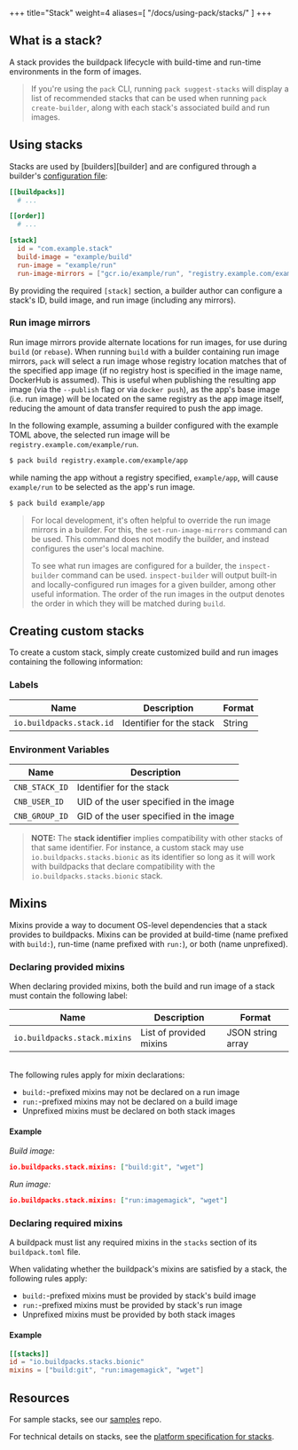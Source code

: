 +++
title="Stack"
weight=4
aliases=[
    "/docs/using-pack/stacks/"
]
+++

## What is a stack?

A stack provides the buildpack lifecycle with build-time and run-time environments in the form of images.

<!--more-->

> If you're using the `pack` CLI, running `pack suggest-stacks` will display a list of recommended
stacks that can be used when running `pack create-builder`, along with each stack's associated build and run images.

## Using stacks

Stacks are used by [builders][builder] and are configured through a builder's
[configuration file](/docs/concepts/components/builder#builder-configuration):

```toml
[[buildpacks]]
  # ...

[[order]]
  # ...

[stack]
  id = "com.example.stack"
  build-image = "example/build"
  run-image = "example/run"
  run-image-mirrors = ["gcr.io/example/run", "registry.example.com/example/run"]
```

By providing the required `[stack]` section, a builder author can configure a stack's ID, build image, and run image
(including any mirrors).

### Run image mirrors

Run image mirrors provide alternate locations for run images, for use during `build` (or `rebase`).
When running `build` with a builder containing run image mirrors, `pack` will select a run image
whose registry location matches that of the specified app image (if no registry host is specified in the image name,
DockerHub is assumed). This is useful when publishing the resulting app image (via the `--publish` flag or via
`docker push`), as the app's base image (i.e. run image) will be located on the same registry as the app image itself,
reducing the amount of data transfer required to push the app image.

In the following example, assuming a builder configured with the example TOML above, the selected run image will be
`registry.example.com/example/run`.

```bash
$ pack build registry.example.com/example/app
```

while naming the app without a registry specified, `example/app`, will cause `example/run` to be selected as the app's
run image.

```bash
$ pack build example/app
```

> For local development, it's often helpful to override the run image mirrors in a builder. For this, the
> `set-run-image-mirrors` command can be used. This command does not modify the builder, and instead configures the
> user's local machine.
>
> To see what run images are configured for a builder, the
> `inspect-builder` command can be used. `inspect-builder` will output built-in and locally-configured run images for
> a given builder, among other useful information. The order of the run images in the output denotes the order in
> which they will be matched during `build`.

## Creating custom stacks

To create a custom stack, simply create customized build and run images containing the following information:

### Labels

| Name | Description | Format
|------|-------------|--------
| `io.buildpacks.stack.id` | Identifier for the stack | String

### Environment Variables

| Name | Description |
|------|-------------|
| `CNB_STACK_ID` | Identifier for the stack |
| `CNB_USER_ID`  | UID of the user specified in the image |
| `CNB_GROUP_ID` | GID of the user specified in the image |
<p class="spacer"></p>

> **NOTE:** The **stack identifier** implies compatibility with other stacks of that same identifier. For instance, a custom stack may use
> `io.buildpacks.stacks.bionic` as its identifier so long as it will work with buildpacks that declare compatibility with the
> `io.buildpacks.stacks.bionic` stack.

## Mixins

Mixins provide a way to document OS-level dependencies that a stack provides to buildpacks. Mixins can be provided at build-time
(name prefixed with `build:`), run-time (name prefixed with `run:`), or both (name unprefixed).

### Declaring provided mixins

When declaring provided mixins, both the build and run image of a stack must contain the following label:

| Name | Description | Format
|------|-------------|--------
| `io.buildpacks.stack.mixins` | List of provided mixins | JSON string array

\
The following rules apply for mixin declarations:

 - `build:`-prefixed mixins may not be declared on a run image
 - `run:`-prefixed mixins may not be declared on a build image
 - Unprefixed mixins must be declared on both stack images

#### Example

_Build image:_
```json
io.buildpacks.stack.mixins: ["build:git", "wget"]
```

_Run image:_
```json
io.buildpacks.stack.mixins: ["run:imagemagick", "wget"]
```

### Declaring required mixins

A buildpack must list any required mixins in the `stacks` section of its `buildpack.toml` file.

When validating whether the buildpack's mixins are satisfied by a stack, the following rules apply:

- `build:`-prefixed mixins must be provided by stack's build image
- `run:`-prefixed mixins must be provided by stack's run image
- Unprefixed mixins must be provided by both stack images

#### Example

```toml
[[stacks]]
id = "io.buildpacks.stacks.bionic"
mixins = ["build:git", "run:imagemagick", "wget"]
```

## Resources

For sample stacks, see our [samples][samples] repo.

For technical details on stacks, see the [platform specification for stacks][stack-spec].

[samples]: https://github.com/buildpacks/samples
[stack-spec]: https://github.com/buildpacks/spec/blob/main/platform.md#stacks
